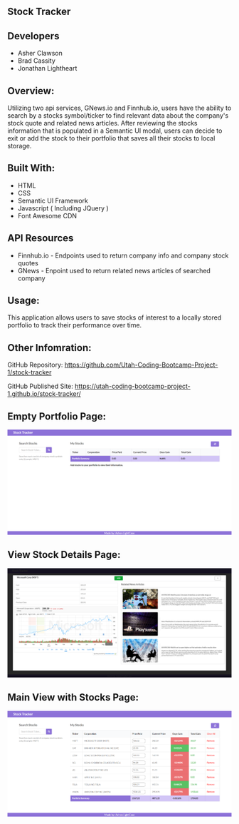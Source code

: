 ## Stock Tracker

## Developers
* Asher Clawson
* Brad Cassity
* Jonathan Lightheart

## Overview:
Utilizing two api services, GNews.io and Finnhub.io, users have the ability to search by a stocks symbol/ticker to find relevant data about the company's stock quote and related news articles. After reviewing the stocks information that is populated in a Semantic UI modal, users can decide to exit or add the stock to their portfolio that saves all their stocks to local storage. 

## Built With:
* HTML
* CSS
* Semantic UI Framework
* Javascript ( Including JQuery )
* Font Awesome CDN

## API Resources
* Finnhub.io - Endpoints used to return company info and company stock quotes
* GNews - Enpoint used to return related news articles of searched company

## Usage:
This application allows users to save stocks of interest to a locally stored portfolio to track their performance over time.  

## Other Infomration:
GitHub Repository: https://github.com/Utah-Coding-Bootcamp-Project-1/stock-tracker

GitHub Published Site: https://utah-coding-bootcamp-project-1.github.io/stock-tracker/

## Empty Portfolio Page:
![Working Project Screenshot](./assets/images/empty-portfolio.PNG)

## View Stock Details Page:
![Working Project Screenshot](./assets/images/stock-quote.PNG)

## Main View with Stocks Page:
![Working Project Screenshot](./assets/images/main-view.PNG)